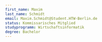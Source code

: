 ```yaml
---
first_name: Maxim
last_name: Schmidt
email: Maxim.Schmidt@Student.HTW-Berlin.de
status: Kommissarisches Mitglied
studyprogramm: Wirtschaftsinformatik
degree: Bachelor
---
```

